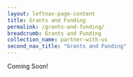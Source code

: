 ```yaml
---
layout: leftnav-page-content
title: Grants and Funding
permalink: /grants-and-funding/
breadcrumb: Grants and Funding 
collection_name: partner-with-us
second_nav_title: "Grants and Funding"
---
```


Coming Soon!
